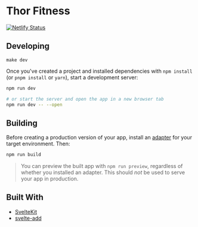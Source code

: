 # Thor Fitness

[![Netlify Status](https://api.netlify.com/api/v1/badges/e15a3907-6168-40e0-a7a8-fe76f35a1030/deploy-status)](https://app.netlify.com/sites/thor-fitness/deploys)

## Developing

```
make dev
```

Once you've created a project and installed dependencies with `npm install` (or `pnpm install` or `yarn`), start a development server:

```bash
npm run dev

# or start the server and open the app in a new browser tab
npm run dev -- --open
```

## Building

Before creating a production version of your app, install an [adapter](https://kit.svelte.dev/docs#adapters) for your target environment. Then:

```bash
npm run build
```

> You can preview the built app with `npm run preview`, regardless of whether you installed an adapter. This should _not_ be used to serve your app in production.

## Built With

- [SvelteKit](https://kit.svelte.dev/)
- [svelte-add](https://github.com/svelte-add/svelte-add)
